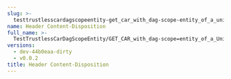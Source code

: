```yaml
---
slug: >-
  testtrustlesscardagscopeentity-get_car_with_dag-scope-entity_of_a_unixfs_file_(format-car)-header_content-disposition
name: Header Content-Disposition
full_name: >-
  TestTrustlessCarDagScopeEntity/GET_CAR_with_dag-scope=entity_of_a_UnixFS_file_(format=car)/Header_Content-Disposition
versions:
  - dev-44b0eaa-dirty
  - v0.0.2
title: Header Content-Disposition
---
```


